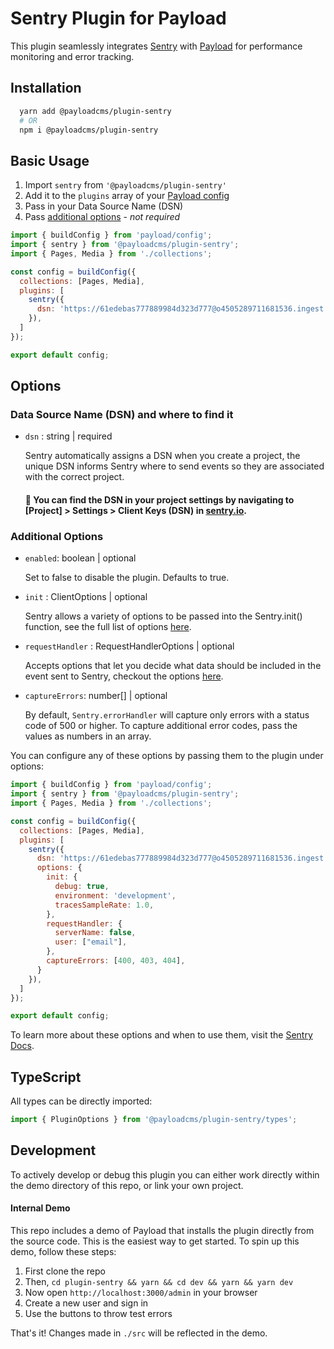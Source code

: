 # Sentry Plugin for Payload

This plugin seamlessly integrates [Sentry](https://sentry.io/) with [Payload](https://github.com/payloadcms/payload) for performance monitoring and error tracking.

## Installation

```bash
  yarn add @payloadcms/plugin-sentry
  # OR
  npm i @payloadcms/plugin-sentry
```

## Basic Usage

1. Import `sentry` from `'@payloadcms/plugin-sentry'`
2. Add it to the `plugins` array of your [Payload config](https://payloadcms.com/docs/configuration/overview)
3. Pass in your Data Source Name (DSN)
4. Pass [additional options](#additional-options) - *not required*

```js
import { buildConfig } from 'payload/config';
import { sentry } from '@payloadcms/plugin-sentry';
import { Pages, Media } from './collections';

const config = buildConfig({
  collections: [Pages, Media],
  plugins: [
    sentry({
      dsn: 'https://61edebas777889984d323d777@o4505289711681536.ingest.sentry.io/4505357433352176',
    }),
  ]
});

export default config;
```

## Options

### Data Source Name (DSN) and where to find it

- `dsn` : string | required

  Sentry automatically assigns a DSN when you create a project, the unique DSN informs Sentry where to send events so they are associated with the correct project.

  #### :rotating_light: You can find the DSN in your project settings by navigating to [Project] > Settings > Client Keys (DSN) in [sentry.io](sentry.io).

### Additional Options

- `enabled`: boolean | optional

  Set to false to disable the plugin. Defaults to true.

- `init` : ClientOptions | optional

  Sentry allows a variety of options to be passed into the Sentry.init() function, see the full list of options [here](https://docs.sentry.io/platforms/node/guides/express/configuration/options).

- `requestHandler` : RequestHandlerOptions | optional

  Accepts options that let you decide what data should be included in the event sent to Sentry, checkout the options [here](https://docs.sentry.io/platforms/node/guides/express/configuration/options).

- `captureErrors`: number[] | optional

  By default, `Sentry.errorHandler` will capture only errors with a status code of 500 or higher. To capture additional error codes, pass the values as numbers in an array.

You can configure any of these options by passing them to the plugin under options:

```js
import { buildConfig } from 'payload/config';
import { sentry } from '@payloadcms/plugin-sentry';
import { Pages, Media } from './collections';

const config = buildConfig({
  collections: [Pages, Media],
  plugins: [
    sentry({
      dsn: 'https://61edebas777889984d323d777@o4505289711681536.ingest.sentry.io/4505357433352176',
      options: {
        init: {
          debug: true,
          environment: 'development',
          tracesSampleRate: 1.0,
        },
        requestHandler: {
          serverName: false,
          user: ["email"],
        },
        captureErrors: [400, 403, 404],
      }
    }),
  ]
});

export default config;
```

To learn more about these options and when to use them, visit the [Sentry Docs](https://docs.sentry.io/platforms/node/guides/express/configuration/options).

## TypeScript

All types can be directly imported:

```js
import { PluginOptions } from '@payloadcms/plugin-sentry/types';
```

## Development

To actively develop or debug this plugin you can either work directly within the demo directory of this repo, or link your own project.

#### Internal Demo

This repo includes a demo of Payload that installs the plugin directly from the source code. This is the easiest way to get started. To spin up this demo, follow these steps:

   1. First clone the repo
   2. Then, `cd plugin-sentry && yarn && cd dev && yarn && yarn dev`
   3. Now open `http://localhost:3000/admin` in your browser
   4. Create a new user and sign in
   5. Use the buttons to throw test errors

That's it! Changes made in `./src` will be reflected in the demo.
